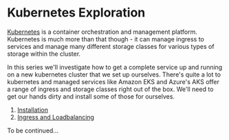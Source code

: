# Kubernetes Exploration

[Kubernetes](https://kubernetes.io) is a container orchestration and management platform. Kubernetes is much more than that though - it can manage ingress to services and manage many different storage classes for various types of storage within the cluster.

In this series we'll investigate how to get a complete service up and running on a new kubernetes cluster that we set up ourselves. There's quite a lot to kubernetes and managed services like Amazon EKS and Azure's AKS offer a range of ingress and storage classes right out of the box. We'll need to get our hands dirty and install some of those for ourselves.

1. [Installation](1-installation.md)
2. [Ingress and Loadbalancing](2-ingress-and-loadbalancing.md)

To be continued...
